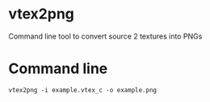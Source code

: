 # vtex2png
Command line tool to convert source 2 textures into PNGs


# Command line

```
vtex2png -i example.vtex_c -o example.png
```
